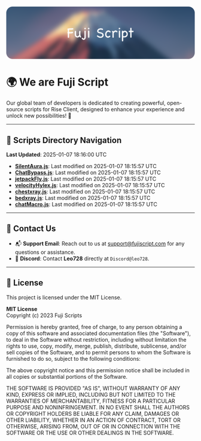 ![Banner](.github/b.webp)

# 🌍 **We are Fuji Script**

Our global team of developers is dedicated to creating powerful, open-source scripts for Rise Client, designed to enhance your experience and unlock new possibilities! 🌟

---
<!-- SCRIPTS_NAVIGATION_START -->
## 📂 **Scripts Directory Navigation**

**Last Updated**: 2025-01-07 18:16:00 UTC

- **[SilentAura.js](scripts/SilentAura.js)**: Last modified on 2025-01-07 18:15:57 UTC
- **[ChatBypass.js](scripts/ChatBypass.js)**: Last modified on 2025-01-07 18:15:57 UTC
- **[jetpackFly.js](scripts/jetpackFly.js)**: Last modified on 2025-01-07 18:15:57 UTC
- **[velocityHylex.js](scripts/velocityHylex.js)**: Last modified on 2025-01-07 18:15:57 UTC
- **[chestxray.js](scripts/chestxray.js)**: Last modified on 2025-01-07 18:15:57 UTC
- **[bedxray.js](scripts/bedxray.js)**: Last modified on 2025-01-07 18:15:57 UTC
- **[chatMacro.js](scripts/chatMacro.js)**: Last modified on 2025-01-07 18:15:57 UTC

<!-- SCRIPTS_NAVIGATION_END -->

---

## 💬 **Contact Us**  
- 📬 **Support Email**: Reach out to us at [support@fujiscript.com](mailto:support@fujiscript.com) for any questions or assistance.  
- 💬 **Discord**: Contact **Leo728** directly at `Discord@leo728`.

---

## 📜 **License**

This project is licensed under the MIT License.  

**MIT License**  
Copyright (c) 2023 Fuji Scripts  

Permission is hereby granted, free of charge, to any person obtaining a copy of this software and associated documentation files (the "Software"), to deal in the Software without restriction, including without limitation the rights to use, copy, modify, merge, publish, distribute, sublicense, and/or sell copies of the Software, and to permit persons to whom the Software is furnished to do so, subject to the following conditions:  

The above copyright notice and this permission notice shall be included in all copies or substantial portions of the Software.  

THE SOFTWARE IS PROVIDED "AS IS", WITHOUT WARRANTY OF ANY KIND, EXPRESS OR IMPLIED, INCLUDING BUT NOT LIMITED TO THE WARRANTIES OF MERCHANTABILITY, FITNESS FOR A PARTICULAR PURPOSE AND NONINFRINGEMENT. IN NO EVENT SHALL THE AUTHORS OR COPYRIGHT HOLDERS BE LIABLE FOR ANY CLAIM, DAMAGES OR OTHER LIABILITY, WHETHER IN AN ACTION OF CONTRACT, TORT OR OTHERWISE, ARISING FROM, OUT OF OR IN CONNECTION WITH THE SOFTWARE OR THE USE OR OTHER DEALINGS IN THE SOFTWARE.  
